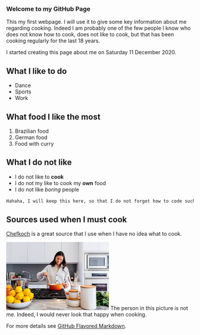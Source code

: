 
### Welcome to my GitHub Page

This my  first webpage. I will use it to give some key information about me regarding cooking. Indeed I am probably one of the few people I know who does not know how to cook, does not like to cook, but that has been cooking regularly for the last 18 years.   

I started  creating this page about me on Saturday 11 December 2020.

## What I like to do
- Dance
- Sports
- Work

## What food I like the most
1. Brazilian food
2. German food
3. Food with curry

## What I do not like
- I do not like to **cook** 
- I do not my like to cook my **own** food
- I do not like _boring_ people

```markdown
Hahaha, I will keep this here, so that I do not forget how to code such a framed text  
```
## Sources used when I must cook
[Chefkoch](https://www.chefkoch.de/) is a great source that I use when I have no idea what to cook.

![Image](cook.jpg)
The person in this picture is not me. Indeed, I would never look that happy when cooking.

For more details see [GitHub Flavored Markdown](https://guides.github.com/features/mastering-markdown/).


